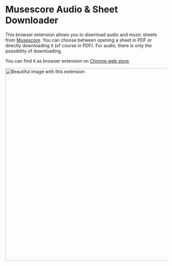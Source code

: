 # Musescore Audio & Sheet Downloader

This browser extension allows you to download audio and music sheets from [Musescore](https://musescore.com/). You can choose between opening a sheet in PDF or directly downloading it (of course in PDF). For audio, there is only the possibility of downloading.

You can find it as browser extension on [Chrome web store](https://notyetbutsoon).

<img src="https://raw.githubusercontent.com/ingui-n/musescore-downloader/master/screenshots/screenshot0.png" alt="Beautiful image with this extension" width="600px"/>
